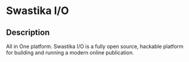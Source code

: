 # Swastika I/O
## Description
All in One platform. Swastika I/O is a fully open source, hackable platform for building and running a modern online publication.
